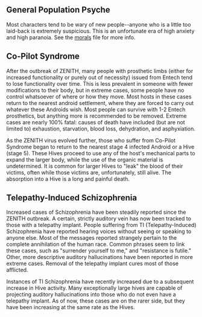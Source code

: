 ## General Population Psyche ##
Most characters tend to be wary of new people--anyone who is a little too laid-back is extremely suspicious. This is an unfortunate era of high anxiety and high paranoia. See the [morals](<ZENITH Morals.md>) file for more info.

## Co-Pilot Syndrome ##
After the outbreak of ZENITH, many people with prosthetic limbs (either for increased functionality or purely out of necessity) issued from Entech tend to lose functionality over time. This is less prevalent in someone with fewer modifications to their body, but in extreme cases, some people have no control whatsoever of where or how they move. Most hosts in these cases return to the nearest android settlement, where they are forced to carry out whatever these Androids wish. Most people can survive with 1-2 Entech prosthetics, but anything more is recommended to be removed. Extreme cases are nearly 100% fatal: causes of death have included (but are not limited to) exhaustion, starvation, blood loss, dehydration, and asphyxiation.

As the ZENITH virus evolved further, those who suffer from Co-Pilot Syndrome began to return to the nearest stage 4 infected Android or a Hive (stage 5). These Hives proceed to use any of the host's mechanical parts to expand the larger body, while the use of the organic material is undetermined. It is common for larger Hives to "leak" the blood of their victims, often while those victims are, unfortunately, still alive. The absorption into a Hive is a long and painful death.

## Telepathy-Induced Schizophrenia ##
Increased cases of Schizophrenia have been steadily reported since the ZENITH outbreak. A certain, strictly auditory vein has now been tracked to those with a telepathy implant. People suffering from TI (Telepathy-Induced) Schizophrenia have reported hearing voices without seeing or speaking to anyone else. Most of the messages reported strangely pertain to the complete annihilation of the human race. Common phrases seem to link these cases, such as "surrender yourself to me," and "resistance is futile." Other, more descriptive auditory hallucinations have been reported in more extreme cases. Removal of the telepathy implant cures most of those afflicted.

Instances of TI Schizophrenia have recently increased due to a subsequent increase in Hive activity. Many exceptionally large hives are capable of projecting auditory hallucinations into those who do not even have a telepathy implant. As of now, these cases are on the rarer side, but they have been increasing at the same rate as the Hives.
